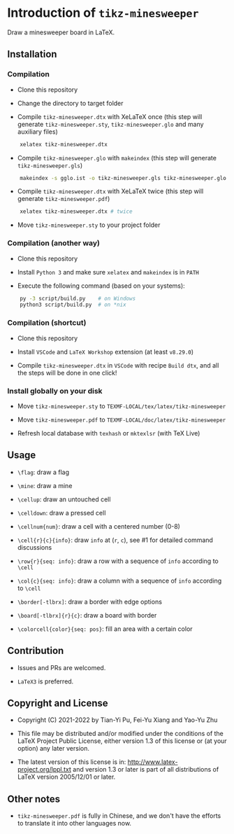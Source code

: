 # Introduction of `tikz-minesweeper`

Draw a minesweeper board in LaTeX.

## Installation

### Compilation

- Clone this repository

- Change the directory to target folder

- Compile `tikz-minesweeper.dtx` with XeLaTeX once (this step will generate `tikz-minesweeper.sty`, `tikz-minesweeper.glo` and many auxiliary files)

```bash
    xelatex tikz-minesweeper.dtx
```

- Compile `tikz-minesweeper.glo` with `makeindex` (this step will generate `tikz-minesweeper.gls`)

```bash
    makeindex -s gglo.ist -o tikz-minesweeper.gls tikz-minesweeper.glo
```

- Compile `tikz-minesweeper.dtx` with XeLaTeX twice (this step will generate `tikz-minesweeper.pdf`)

```bash
    xelatex tikz-minesweeper.dtx # twice
```

- Move `tikz-minesweeper.sty` to your project folder

### Compilation (another way)

- Clone this repository

- Install `Python 3` and make sure `xelatex` and `makeindex` is in `PATH`

- Execute the following command (based on your systems):

```bash
    py -3 script/build.py    # on Windows
    python3 script/build.py  # on *nix
```

### Compilation (shortcut)

- Clone this repository

- Install `VSCode` and `LaTeX Workshop` extension (at least `v8.29.0`)

- Compile `tikz-minesweeper.dtx` in `VSCode` with recipe `Build dtx`, and all the steps will be done in one click!

### Install globally on your disk

- Move `tikz-minesweeper.sty` to `TEXMF-LOCAL/tex/latex/tikz-minesweeper`

- Move `tikz-minesweeper.pdf` to `TEXMF-LOCAL/doc/latex/tikz-minesweeper`

- Refresh local database with `texhash` or `mktexlsr` (with TeX Live)

## Usage

- `\flag`: draw a flag

- `\mine`: draw a mine

- `\cellup`: draw an untouched cell

- `\celldown`: draw a pressed cell

- `\cellnum{num}`: draw a cell with a centered number (0-8)

- `\cell{r}{c}{info}`: draw `info` at (`r`, `c`), see #1 for detailed command discussions

- `\row{r}{seq: info}`: draw a row with a sequence of `info` according to `\cell`

- `\col{c}{seq: info}`: draw a column with a sequence of `info` according to `\cell`

- `\border[-tlbrx]`: draw a border with edge options

- `\board[-tlbrx]{r}{c}`: draw a board with border

- `\colorcell{color}{seq: pos}`: fill an area with a certain color

## Contribution

- Issues and PRs are welcomed.

- `LaTeX3` is preferred.

## Copyright and License

- Copyright (C) 2021-2022 by Tian-Yi Pu, Fei-Yu Xiang and Yao-Yu Zhu

- This file may be distributed and/or modified under the conditions of the LaTeX Project Public License, either version 1.3 of this license or (at your option) any later version.

- The latest version of this license is in: <http://www.latex-project.org/lppl.txt> and version 1.3 or later is part of all distributions of LaTeX version 2005/12/01 or later.

## Other notes

- `tikz-minesweeper.pdf` is fully in Chinese, and we don't have the efforts to translate it into other languages now.
